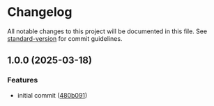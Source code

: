 # Changelog

All notable changes to this project will be documented in this file. See [standard-version](https://github.com/conventional-changelog/standard-version) for commit guidelines.

## 1.0.0 (2025-03-18)


### Features

* initial commit ([480b091](https://github.com/jthawme/utils/commit/480b0919b876cace448f099cbddaddacbb504849))
